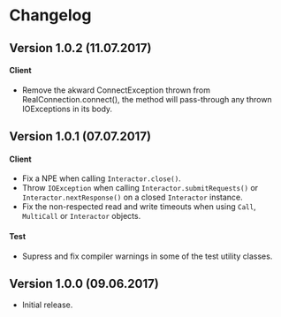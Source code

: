 Changelog
==========

Version 1.0.2 (11.07.2017)
--------------------------
#### Client

* Remove the akward ConnectException thrown from RealConnection.connect(), the method will pass-through any thrown IOExceptions in its body.

Version 1.0.1 (07.07.2017)
--------------------------
#### Client

* Fix a NPE when calling `Interactor.close()`.
* Throw `IOException` when calling `Interactor.submitRequests()` or `Interactor.nextResponse()` on a closed `Interactor` instance.
* Fix the non-respected read and write timeouts when using `Call`, `MultiCall` or `Interactor` objects.

#### Test
* Supress and fix compiler warnings in some of the test utility classes.

Version 1.0.0 (09.06.2017)
--------------------------
* Initial release.